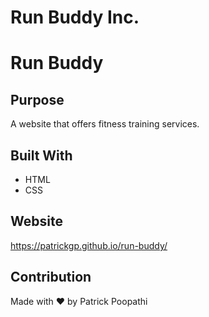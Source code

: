 # Run Buddy Inc.

# Run Buddy

## Purpose

A website that offers fitness training services.

## Built With

- HTML
- CSS

## Website

https://patrickgp.github.io/run-buddy/

## Contribution

Made with ❤️ by Patrick Poopathi
